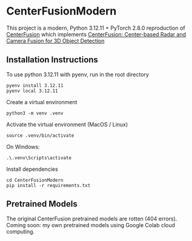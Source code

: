 # CenterFusionModern
This project is a modern, Python 3.12.11 + PyTorch 2.8.0 reproduction of [CenterFusion](https://github.com/mrnabati/CenterFusion) which implements [CenterFusion: Center-based Radar and Camera Fusion for 3D Object Detection](https://arxiv.org/abs/2011.04841)


## Installation Instructions
To use python 3.12.11 with pyenv, run in the root directory
```
pyenv install 3.12.11
pyenv local 3.12.11
```

Create a virtual environment
```
python3 -m venv .venv
```
Activate the virtual environment (MacOS / Linux)
```
source .venv/bin/activate
```
On Windows:
```
.\.venv\Scripts\activate
```

Install dependencies
```
cd CenterFusionModern
pip install -r requirements.txt
```
## Pretrained Models
The original CenterFusion pretrained models are rotten (404 errors). Coming soon: my own pretrained models using Google Colab cloud computing.

